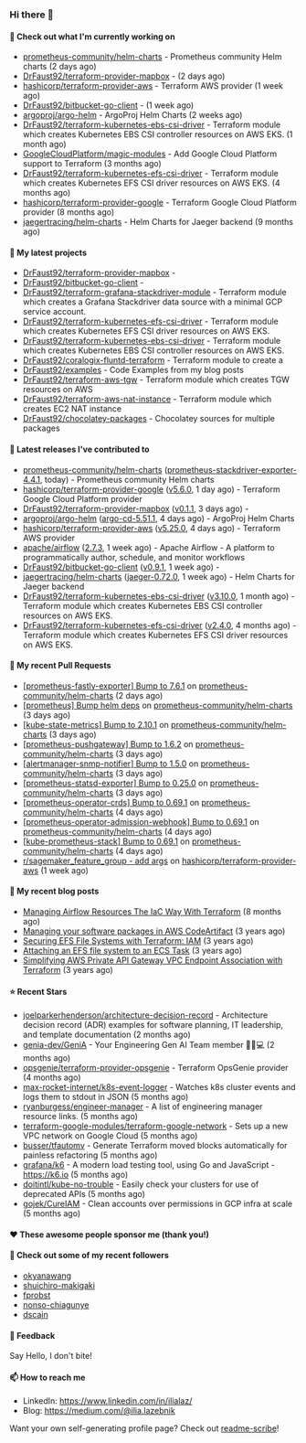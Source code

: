 ### Hi there 👋

#### 👷 Check out what I'm currently working on

- [prometheus-community/helm-charts](https://github.com/prometheus-community/helm-charts) - Prometheus community Helm charts (2 days ago)
- [DrFaust92/terraform-provider-mapbox](https://github.com/DrFaust92/terraform-provider-mapbox) -  (2 days ago)
- [hashicorp/terraform-provider-aws](https://github.com/hashicorp/terraform-provider-aws) - Terraform AWS provider (1 week ago)
- [DrFaust92/bitbucket-go-client](https://github.com/DrFaust92/bitbucket-go-client) -  (1 week ago)
- [argoproj/argo-helm](https://github.com/argoproj/argo-helm) - ArgoProj Helm Charts (2 weeks ago)
- [DrFaust92/terraform-kubernetes-ebs-csi-driver](https://github.com/DrFaust92/terraform-kubernetes-ebs-csi-driver) - Terraform module which creates Kubernetes EBS CSI controller resources on AWS EKS. (1 month ago)
- [GoogleCloudPlatform/magic-modules](https://github.com/GoogleCloudPlatform/magic-modules) - Add Google Cloud Platform support to Terraform (3 months ago)
- [DrFaust92/terraform-kubernetes-efs-csi-driver](https://github.com/DrFaust92/terraform-kubernetes-efs-csi-driver) - Terraform module which creates Kubernetes EFS CSI driver resources on AWS EKS. (4 months ago)
- [hashicorp/terraform-provider-google](https://github.com/hashicorp/terraform-provider-google) - Terraform Google Cloud Platform provider (8 months ago)
- [jaegertracing/helm-charts](https://github.com/jaegertracing/helm-charts) - Helm Charts for Jaeger backend (9 months ago)

#### 🌱 My latest projects

- [DrFaust92/terraform-provider-mapbox](https://github.com/DrFaust92/terraform-provider-mapbox) - 
- [DrFaust92/bitbucket-go-client](https://github.com/DrFaust92/bitbucket-go-client) - 
- [DrFaust92/terraform-grafana-stackdriver-module](https://github.com/DrFaust92/terraform-grafana-stackdriver-module) - Terraform module which creates a Grafana Stackdriver data source with a minimal GCP service account.
- [DrFaust92/terraform-kubernetes-efs-csi-driver](https://github.com/DrFaust92/terraform-kubernetes-efs-csi-driver) - Terraform module which creates Kubernetes EFS CSI driver resources on AWS EKS.
- [DrFaust92/terraform-kubernetes-ebs-csi-driver](https://github.com/DrFaust92/terraform-kubernetes-ebs-csi-driver) - Terraform module which creates Kubernetes EBS CSI controller resources on AWS EKS.
- [DrFaust92/coralogix-fluntd-terraform](https://github.com/DrFaust92/coralogix-fluntd-terraform) - Terraform module to create a 
- [DrFaust92/examples](https://github.com/DrFaust92/examples) - Code Examples from my blog posts
- [DrFaust92/terraform-aws-tgw](https://github.com/DrFaust92/terraform-aws-tgw) - Terraform module which creates TGW resources on AWS
- [DrFaust92/terraform-aws-nat-instance](https://github.com/DrFaust92/terraform-aws-nat-instance) - Terraform module which creates EC2 NAT instance
- [DrFaust92/chocolatey-packages](https://github.com/DrFaust92/chocolatey-packages) - Chocolatey sources for multiple packages

#### 🔭 Latest releases I've contributed to

- [prometheus-community/helm-charts](https://github.com/prometheus-community/helm-charts) ([prometheus-stackdriver-exporter-4.4.1](https://github.com/prometheus-community/helm-charts/releases/tag/prometheus-stackdriver-exporter-4.4.1), today) - Prometheus community Helm charts
- [hashicorp/terraform-provider-google](https://github.com/hashicorp/terraform-provider-google) ([v5.6.0](https://github.com/hashicorp/terraform-provider-google/releases/tag/v5.6.0), 1 day ago) - Terraform Google Cloud Platform provider
- [DrFaust92/terraform-provider-mapbox](https://github.com/DrFaust92/terraform-provider-mapbox) ([v0.1.1](https://github.com/DrFaust92/terraform-provider-mapbox/releases/tag/v0.1.1), 3 days ago) - 
- [argoproj/argo-helm](https://github.com/argoproj/argo-helm) ([argo-cd-5.51.1](https://github.com/argoproj/argo-helm/releases/tag/argo-cd-5.51.1), 4 days ago) - ArgoProj Helm Charts
- [hashicorp/terraform-provider-aws](https://github.com/hashicorp/terraform-provider-aws) ([v5.25.0](https://github.com/hashicorp/terraform-provider-aws/releases/tag/v5.25.0), 4 days ago) - Terraform AWS provider
- [apache/airflow](https://github.com/apache/airflow) ([2.7.3](https://github.com/apache/airflow/releases/tag/2.7.3), 1 week ago) - Apache Airflow - A platform to programmatically author, schedule, and monitor workflows
- [DrFaust92/bitbucket-go-client](https://github.com/DrFaust92/bitbucket-go-client) ([v0.9.1](https://github.com/DrFaust92/bitbucket-go-client/releases/tag/v0.9.1), 1 week ago) - 
- [jaegertracing/helm-charts](https://github.com/jaegertracing/helm-charts) ([jaeger-0.72.0](https://github.com/jaegertracing/helm-charts/releases/tag/jaeger-0.72.0), 1 week ago) - Helm Charts for Jaeger backend
- [DrFaust92/terraform-kubernetes-ebs-csi-driver](https://github.com/DrFaust92/terraform-kubernetes-ebs-csi-driver) ([v3.10.0](https://github.com/DrFaust92/terraform-kubernetes-ebs-csi-driver/releases/tag/v3.10.0), 1 month ago) - Terraform module which creates Kubernetes EBS CSI controller resources on AWS EKS.
- [DrFaust92/terraform-kubernetes-efs-csi-driver](https://github.com/DrFaust92/terraform-kubernetes-efs-csi-driver) ([v2.4.0](https://github.com/DrFaust92/terraform-kubernetes-efs-csi-driver/releases/tag/v2.4.0), 4 months ago) - Terraform module which creates Kubernetes EFS CSI driver resources on AWS EKS.

#### 🔨 My recent Pull Requests

- [[prometheus-fastly-exporter] Bump to 7.6.1](https://github.com/prometheus-community/helm-charts/pull/4002) on [prometheus-community/helm-charts](https://github.com/prometheus-community/helm-charts) (2 days ago)
- [[prometheus] Bump helm deps](https://github.com/prometheus-community/helm-charts/pull/3997) on [prometheus-community/helm-charts](https://github.com/prometheus-community/helm-charts) (3 days ago)
- [[kube-state-metrics] Bump to 2.10.1](https://github.com/prometheus-community/helm-charts/pull/3996) on [prometheus-community/helm-charts](https://github.com/prometheus-community/helm-charts) (3 days ago)
- [[prometheus-pushgateway] Bump to 1.6.2](https://github.com/prometheus-community/helm-charts/pull/3995) on [prometheus-community/helm-charts](https://github.com/prometheus-community/helm-charts) (3 days ago)
- [[alertmanager-snmp-notifier] Bump to 1.5.0](https://github.com/prometheus-community/helm-charts/pull/3994) on [prometheus-community/helm-charts](https://github.com/prometheus-community/helm-charts) (3 days ago)
- [[prometheus-statsd-exporter] Bump to 0.25.0](https://github.com/prometheus-community/helm-charts/pull/3993) on [prometheus-community/helm-charts](https://github.com/prometheus-community/helm-charts) (3 days ago)
- [[prometheus-operator-crds] Bump to 0.69.1](https://github.com/prometheus-community/helm-charts/pull/3990) on [prometheus-community/helm-charts](https://github.com/prometheus-community/helm-charts) (4 days ago)
- [[prometheus-operator-admission-webhook] Bump to 0.69.1](https://github.com/prometheus-community/helm-charts/pull/3989) on [prometheus-community/helm-charts](https://github.com/prometheus-community/helm-charts) (4 days ago)
- [[kube-prometheus-stack] Bump to 0.69.1](https://github.com/prometheus-community/helm-charts/pull/3988) on [prometheus-community/helm-charts](https://github.com/prometheus-community/helm-charts) (4 days ago)
- [r/sagemaker_feature_group - add args](https://github.com/hashicorp/terraform-provider-aws/pull/34283) on [hashicorp/terraform-provider-aws](https://github.com/hashicorp/terraform-provider-aws) (1 week ago)

#### 📜 My recent blog posts

- [Managing Airflow Resources The IaC Way With Terraform](https://engineering.placer.ai/managing-airflow-resources-the-iac-way-with-terraform-ea5b8db573ad?source=rss-cac402f06fa8------2) (8 months ago)
- [Managing your software packages in AWS CodeArtifact](https://medium.com/@ilia.lazebnik/managing-your-software-packages-in-aws-codeartifact-12d00053e243?source=rss-cac402f06fa8------2) (3 years ago)
- [Securing EFS File Systems with Terraform: IAM](https://medium.com/@ilia.lazebnik/securing-efs-file-systems-with-terraform-iam-d2a066c198ab?source=rss-cac402f06fa8------2) (3 years ago)
- [Attaching an EFS file system to an ECS Task](https://medium.com/@ilia.lazebnik/attaching-an-efs-file-system-to-an-ecs-task-7bd15b76a6ef?source=rss-cac402f06fa8------2) (3 years ago)
- [Simplifying AWS Private API Gateway VPC Endpoint Association with Terraform](https://medium.com/@ilia.lazebnik/simplifying-aws-private-api-gateway-vpc-endpoint-association-with-terraform-b379a247afbf?source=rss-cac402f06fa8------2) (3 years ago)

#### ⭐ Recent Stars

- [joelparkerhenderson/architecture-decision-record](https://github.com/joelparkerhenderson/architecture-decision-record) - Architecture decision record (ADR) examples for software planning, IT leadership, and template documentation (2 months ago)
- [genia-dev/GeniA](https://github.com/genia-dev/GeniA) - Your Engineering Gen AI Team member 🧬🤖💻 (2 months ago)
- [opsgenie/terraform-provider-opsgenie](https://github.com/opsgenie/terraform-provider-opsgenie) - Terraform OpsGenie provider (4 months ago)
- [max-rocket-internet/k8s-event-logger](https://github.com/max-rocket-internet/k8s-event-logger) - Watches k8s cluster events and logs them to stdout in JSON (5 months ago)
- [ryanburgess/engineer-manager](https://github.com/ryanburgess/engineer-manager) - A list of engineering manager resource links. (5 months ago)
- [terraform-google-modules/terraform-google-network](https://github.com/terraform-google-modules/terraform-google-network) - Sets up a new VPC network on Google Cloud (5 months ago)
- [busser/tfautomv](https://github.com/busser/tfautomv) - Generate Terraform moved blocks automatically for painless refactoring (5 months ago)
- [grafana/k6](https://github.com/grafana/k6) - A modern load testing tool, using Go and JavaScript - https://k6.io (5 months ago)
- [doitintl/kube-no-trouble](https://github.com/doitintl/kube-no-trouble) - Easily check your clusters for use of deprecated APIs (5 months ago)
- [gojek/CureIAM](https://github.com/gojek/CureIAM) - Clean accounts over permissions in GCP infra at scale (5 months ago)

#### ❤️ These awesome people sponsor me (thank you!)


#### 👯 Check out some of my recent followers

- [okyanawang](https://github.com/okyanawang)
- [shuichiro-makigaki](https://github.com/shuichiro-makigaki)
- [fprobst](https://github.com/fprobst)
- [nonso-chiagunye](https://github.com/nonso-chiagunye)
- [dscain](https://github.com/dscain)

#### 💬 Feedback

Say Hello, I don't bite!

#### 📫 How to reach me

- LinkedIn: https://www.linkedin.com/in/ilialaz/
- Blog: https://medium.com/@ilia.lazebnik

Want your own self-generating profile page? Check out [readme-scribe](https://github.com/muesli/readme-scribe)!

